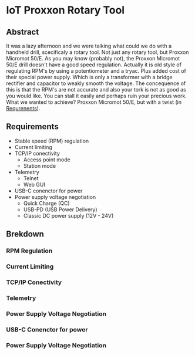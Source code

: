 # IoT Proxxon Rotary Tool

## Abstract

It was a lazy afternoon and we were talking what could we do with a handheld drill, scecificaly a rotary tool. Not just any rotary tool, but Proxxon Micromot 50/E. As you may know (probably not), the Proxxon Micromot 50/E drill doesn't have a good speed regulation. Actually it is old style of regulating RPM's by using a potentiometer and a tryac. Plus added cost of their special power supply. Which is only a transformer with a bridge rectifier and capacitor to weakly smooth the voltage. The concequence of this is that the RPM's are not accurate and also your tork is not as good as you would like. You can stall it easily and perhaps ruin your precious work. What we wanted to achieve? Proxxon Micromot 50/E, but with a twist (in [Requrenents](#requirements)).

## Requirements

- Stable speed (RPM) regulation
- Current limiting
- TCP/IP conectivity
  - Access point mode
  - Station mode
- Telemetry
  - Telnet
  - Web GUI
- USB-C conenctor for power
- Power supply voltage negotiation
  - Quick Charge (QC)
  - USB-PD (USB Power Delivery)
  - Classic DC power supply (12V - 24V)

## Brekdown

### RPM Regulation

### Current Limiting

### TCP/IP Conectivity

### Telemetry

### Power Supply Voltage Negotiation

### USB-C Conenctor for power

### Power Supply Voltage Negotiation
